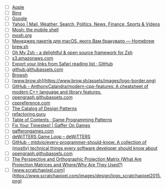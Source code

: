  - [ ] [Apple](https://www.apple.com/)
 - [ ] [Bing](https://www.bing.com/)
 - [ ] [Google](https://www.google.com/?client=safari&amp;channel=iphone_bm)
 - [ ] [Yahoo | Mail, Weather, Search, Politics, News, Finance, Sports & Videos](https://yahoo.com/)
 - [ ] [Mosh: the mobile shell](https://mosh.org/)
 - [ ] [mosh.org](https://mosh.org/mosh.png)
 - [ ] [Менеджер пакетів для macOS, якого Вам бракувало — Homebrew](https://brew.sh/index_uk)
 - [ ] [brew.sh](https://brew.sh/assets/img/homebrew-social-card.png)
 - [ ] [Oh My Zsh - a delightful &amp; open source framework for Zsh](https://ohmyz.sh/#install)
 - [ ] [s3.amazonaws.com](https://s3.amazonaws.com/ohmyzsh/OMZLogo_opengraph.jpg)
 - [ ] [Export your links from Safari reading list · GitHub](https://gist.github.com/andphe/3232343)
 - [ ] [github.githubassets.com](https://github.githubassets.com/images/modules/gists/gist-og-image.png)
 - [ ] [Browsh](https://www.brow.sh/)
 - [ ] [www.brow.sh](https://www.brow.sh/assets/images/logo-border.png)
 - [ ] [GitHub - AnthonyCalandra/modern-cpp-features: A cheatsheet of modern C++ language and library features.](https://github.com/AnthonyCalandra/modern-cpp-features)
 - [ ] [opengraph.githubassets.com](https://opengraph.githubassets.com/8f333824c6d8dc407a8f964703afaa19f3329e2ab567d1b90235528c52ff1318/AnthonyCalandra/modern-cpp-features)
 - [ ] [cppreference.com](https://en.cppreference.com/w/)
 - [ ] [The Catalog of Design Patterns](https://refactoring.guru/design-patterns/catalog)
 - [ ] [refactoring.guru](https://refactoring.guru/images/refactoring/social/facebook-share-preview.png?id=dbf9e98269595be86eb6)
 - [ ] [Table of Contents &middot; Game Programming Patterns](https://gameprogrammingpatterns.com/contents.html)
 - [ ] [Fix Your Timestep! | Gaffer On Games](https://gafferongames.com/post/fix_your_timestep/)
 - [ ] [gafferongames.com](https://gafferongames.com/img/icon-192.png)
 - [ ] [deWiTTERS Game Loop &#8211; deWiTTERS](https://dewitters.com/dewitters-gameloop/)
 - [ ] [GitHub - mtdvio/every-programmer-should-know: A collection of (mostly) technical things every software developer should know about](https://github.com/mtdvio/every-programmer-should-know)
 - [ ] [opengraph.githubassets.com](https://opengraph.githubassets.com/ad73437f45688005fa6edd847903ef83215fc937ed94c2fc3f793ca7d4595640/mtdvio/every-programmer-should-know)
 - [ ] [The Perspective and Orthographic Projection Matrix (What Are Projection Matrices and Where/Why Are They Used?)](https://www.scratchapixel.com/lessons/3d-basic-rendering/perspective-and-orthographic-projection-matrix/)
 - [ ] [www.scratchapixel.com](https://www.scratchapixel.com/images/design/logo_scratchapixel2015.png)
